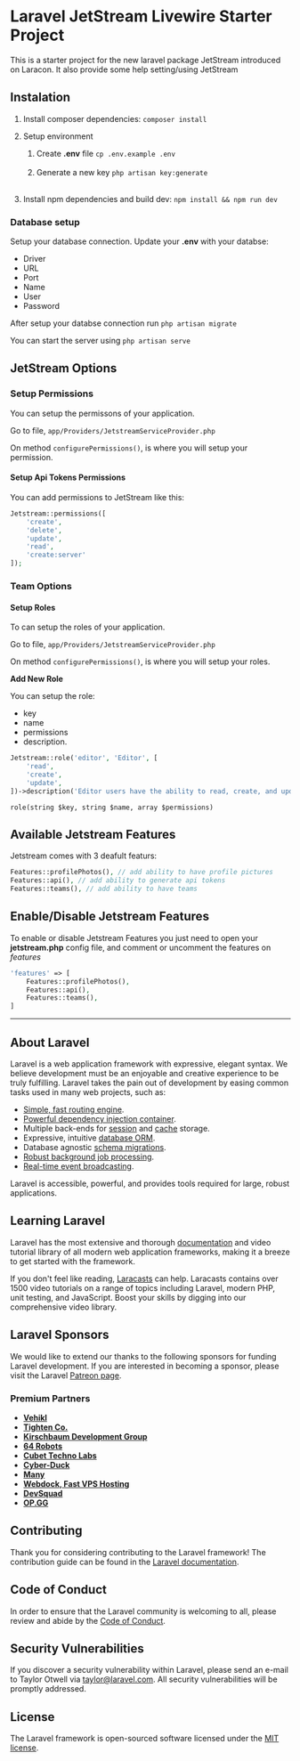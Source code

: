 # Laravel JetStream Livewire Starter Project

This is a starter project for the new laravel package JetStream introduced on Laracon.
It also provide some help setting/using JetStream

## Instalation

1. Install composer dependencies:
    ```composer install```
    <br>
2. Setup environment
    1. Create **.env** file
    ```cp .env.example .env```
    <br>
    
    2. Generate a new key
    ```php artisan key:generate```
    <br>

3. Install npm dependencies and build dev:
    ```npm install && npm run dev```

### Database setup

Setup your database connection.
Update your **.env** with your databse:
- Driver
- URL
- Port
- Name
- User
- Password

After setup your databse connection run ```php artisan migrate```

You can start the server using ```php artisan serve```

## JetStream Options

### Setup Permissions

You can setup the permissons of your application.

Go to file, ```app/Providers/JetstreamServiceProvider.php```

On method ```configurePermissions()```, is where you will setup your permission.

#### Setup Api Tokens Permissions
You can add permissions to JetStream like this:

```php
Jetstream::permissions([
    'create',
    'delete',
    'update',
    'read',
    'create:server'
]);
```

### Team Options

#### Setup Roles

To can setup the roles of your application.

Go to file, ```app/Providers/JetstreamServiceProvider.php```

On method ```configurePermissions()```, is where you will setup your roles.

**Add New Role**

You can setup the role: 
- key
- name
- permissions
- description.

```php
Jetstream::role('editor', 'Editor', [
    'read',
    'create',
    'update',
])->description('Editor users have the ability to read, create, and update.');
```

```role(string $key, string $name, array $permissions)```

## Available Jetstream Features

Jetstream comes with 3 deafult featurs:

```php
Features::profilePhotos(), // add ability to have profile pictures
Features::api(), // add ability to generate api tokens
Features::teams(), // add ability to have teams
```


## Enable/Disable Jetstream Features

To enable or disable Jetstream Features you just need to open your **jetstream.php** config file, and comment or uncomment the features on *features*

```php
'features' => [
    Features::profilePhotos(),
    Features::api(),
    Features::teams(),
]
```


<hr>

## About Laravel

Laravel is a web application framework with expressive, elegant syntax. We believe development must be an enjoyable and creative experience to be truly fulfilling. Laravel takes the pain out of development by easing common tasks used in many web projects, such as:

- [Simple, fast routing engine](https://laravel.com/docs/routing).
- [Powerful dependency injection container](https://laravel.com/docs/container).
- Multiple back-ends for [session](https://laravel.com/docs/session) and [cache](https://laravel.com/docs/cache) storage.
- Expressive, intuitive [database ORM](https://laravel.com/docs/eloquent).
- Database agnostic [schema migrations](https://laravel.com/docs/migrations).
- [Robust background job processing](https://laravel.com/docs/queues).
- [Real-time event broadcasting](https://laravel.com/docs/broadcasting).

Laravel is accessible, powerful, and provides tools required for large, robust applications.

## Learning Laravel

Laravel has the most extensive and thorough [documentation](https://laravel.com/docs) and video tutorial library of all modern web application frameworks, making it a breeze to get started with the framework.

If you don't feel like reading, [Laracasts](https://laracasts.com) can help. Laracasts contains over 1500 video tutorials on a range of topics including Laravel, modern PHP, unit testing, and JavaScript. Boost your skills by digging into our comprehensive video library.

## Laravel Sponsors

We would like to extend our thanks to the following sponsors for funding Laravel development. If you are interested in becoming a sponsor, please visit the Laravel [Patreon page](https://patreon.com/taylorotwell).

### Premium Partners

- **[Vehikl](https://vehikl.com/)**
- **[Tighten Co.](https://tighten.co)**
- **[Kirschbaum Development Group](https://kirschbaumdevelopment.com)**
- **[64 Robots](https://64robots.com)**
- **[Cubet Techno Labs](https://cubettech.com)**
- **[Cyber-Duck](https://cyber-duck.co.uk)**
- **[Many](https://www.many.co.uk)**
- **[Webdock, Fast VPS Hosting](https://www.webdock.io/en)**
- **[DevSquad](https://devsquad.com)**
- **[OP.GG](https://op.gg)**

## Contributing

Thank you for considering contributing to the Laravel framework! The contribution guide can be found in the [Laravel documentation](https://laravel.com/docs/contributions).

## Code of Conduct

In order to ensure that the Laravel community is welcoming to all, please review and abide by the [Code of Conduct](https://laravel.com/docs/contributions#code-of-conduct).

## Security Vulnerabilities

If you discover a security vulnerability within Laravel, please send an e-mail to Taylor Otwell via [taylor@laravel.com](mailto:taylor@laravel.com). All security vulnerabilities will be promptly addressed.

## License

The Laravel framework is open-sourced software licensed under the [MIT license](https://opensource.org/licenses/MIT).
